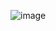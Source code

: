 ![image](https://user-images.githubusercontent.com/39311381/143611108-9451bd17-718a-4be6-8f8a-b56009bf99ee.png)
